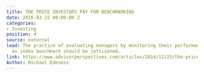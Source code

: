 ```yaml
---
title: THE PRICE INVESTORS PAY FOR BENCHMARKING
date: 2016-03-22 00:00:00 Z
categories:
- Investing
position: 4
source: external
lead: The practice of evaluating managers by monitoring their performance against
  an index benchmark should be jettisoned.
link: https://www.advisorperspectives.com/articles/2014/12/23/the-price-all-investors-pay-for-benchmarking
Author: Michael Edesess
---
```


